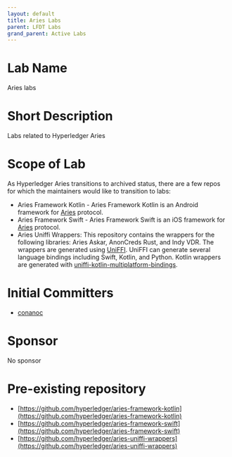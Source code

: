 ```yaml
---
layout: default
title: Aries Labs
parent: LFDT Labs
grand_parent: Active Labs
---
```

# Lab Name
Aries labs

# Short Description
Labs related to Hyperledger Aries

# Scope of Lab
As  Hyperledger Aries transitions to archived status, there are a few repos for which the maintainers would like to transition to labs:
- Aries Framework Kotlin - Aries Framework Kotlin is an Android framework for [Aries](https://github.com/hyperledger/aries) protocol.
- Aries Framework Swift - Aries Framework Swift is an iOS framework for [Aries](https://github.com/hyperledger/aries) protocol.
- Aries Uniffi Wrappers: This repository contains the wrappers for the following libraries: Aries Askar, AnonCreds Rust, and Indy VDR. The wrappers are generated using [UniFFI](https://github.com/mozilla/uniffi-rs). UniFFI can generate several language bindings including Swift, Kotlin, and Python. Kotlin wrappers are generated with [uniffi-kotlin-multiplatform-bindings](https://gitlab.com/trixnity/uniffi-kotlin-multiplatform-bindings).

# Initial Committers

- [conanoc](https://github.com/conanoc)


# Sponsor
No sponsor

# Pre-existing repository

- [https://github.com/hyperledger/aries-framework-kotlin](https://github.com/hyperledger/aries-framework-kotlin)
- [https://github.com/hyperledger/aries-framework-swift](https://github.com/hyperledger/aries-framework-swift)
- [https://github.com/hyperledger/aries-uniffi-wrappers](https://github.com/hyperledger/aries-uniffi-wrappers)
